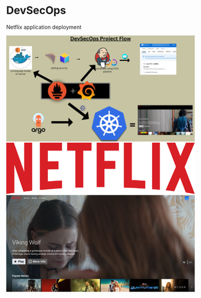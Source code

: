 # DevSecOps
Netflix application deployment

![DevSecOps](https://github.com/ShantanuKokate/DevSecOps/blob/main/public/assets/DevSecOps.png?raw=true)
![Netflix Logo](https://github.com/ShantanuKokate/DevSecOps/blob/main/public/assets/netflix-logo.png?raw=true)
![Home Page](https://github.com/ShantanuKokate/DevSecOps/blob/main/public/assets/home-page.png?raw=true)
